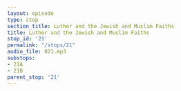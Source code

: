 ```yaml
---
layout: episode
type: stop
section_title: Luther and the Jewish and Muslim Faiths
title: Luther and the Jewish and Muslim Faiths
stop_id: '21'
permalink: "/stops/21"
audio_file: 021.mp3
substops:
- 21A
- 21B
parent_stop: '21'
---
```


